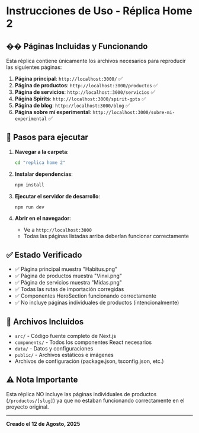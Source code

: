 # Instrucciones de Uso - Réplica Home 2

## �� Páginas Incluidas y Funcionando

Esta réplica contiene únicamente los archivos necesarios para reproducir las siguientes páginas:

1. **Página principal**: `http://localhost:3000/` ✅
2. **Página de productos**: `http://localhost:3000/productos` ✅
3. **Página de servicios**: `http://localhost:3000/servicios` ✅
4. **Página Spirits**: `http://localhost:3000/spirit-gpts` ✅
5. **Página de blog**: `http://localhost:3000/blog` ✅
6. **Página sobre mí experimental**: `http://localhost:3000/sobre-mi-experimental` ✅

## 🚀 Pasos para ejecutar

1. **Navegar a la carpeta**:
   ```bash
   cd "replica home 2"
   ```

2. **Instalar dependencias**:
   ```bash
   npm install
   ```

3. **Ejecutar el servidor de desarrollo**:
   ```bash
   npm run dev
   ```

4. **Abrir en el navegador**:
   - Ve a `http://localhost:3000`
   - Todas las páginas listadas arriba deberían funcionar correctamente

## ✅ Estado Verificado

- ✅ Página principal muestra "Habitus.png"
- ✅ Página de productos muestra "Vinxi.png" 
- ✅ Página de servicios muestra "Midas.png"
- ✅ Todas las rutas de importación corregidas
- ✅ Componentes HeroSection funcionando correctamente
- ✅ No incluye páginas individuales de productos (intencionalmente)

## 📁 Archivos Incluidos

- `src/` - Código fuente completo de Next.js
- `components/` - Todos los componentes React necesarios
- `data/` - Datos y configuraciones
- `public/` - Archivos estáticos e imágenes
- Archivos de configuración (package.json, tsconfig.json, etc.)

## ⚠️ Nota Importante

Esta réplica NO incluye las páginas individuales de productos (`/productos/[slug]`) ya que no estaban funcionando correctamente en el proyecto original.

---
**Creado el 12 de Agosto, 2025**
